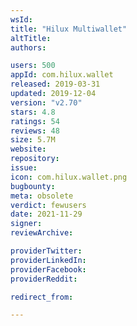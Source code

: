 ```yaml
---
wsId: 
title: "Hilux Multiwallet"
altTitle: 
authors:

users: 500
appId: com.hilux.wallet
released: 2019-03-31
updated: 2019-12-04
version: "v2.70"
stars: 4.8
ratings: 54
reviews: 48
size: 5.7M
website: 
repository: 
issue: 
icon: com.hilux.wallet.png
bugbounty: 
meta: obsolete
verdict: fewusers
date: 2021-11-29
signer: 
reviewArchive:

providerTwitter: 
providerLinkedIn: 
providerFacebook: 
providerReddit: 

redirect_from:

---
```


